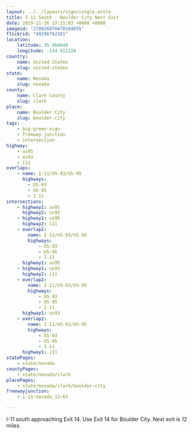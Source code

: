 ```yaml
---
layout: ../../layouts/sign/single.astro
title: I-11 South - Boulder City Next Exit
date: 2019-11-26 17:21:03 +0000 +0000
imageid: "278026070470164655"
flickrid: "49296762161"
location:
    latitude: 35.960848
    longitude: -114.911226
country:
    name: United States
    slug: united-states
state:
    name: Nevada
    slug: nevada
county:
    name: Clark County
    slug: clark
place:
    name: Boulder City
    slug: boulder-city
tags:
    - big-green-sign
    - freeway-junction
    - intersection
highway:
    - us95
    - us93
    - i11
overlaps:
    - name: I-11/US-93/US-95
      highways:
        - US-93
        - US-95
        - I-11
intersections:
    - highway1: us95
      highway2: us93
    - highway1: us95
      highway2: i11
    - overlap2:
        name: I-11/US-93/US-95
        highways:
            - US-93
            - US-95
            - I-11
      highway1: us95
    - highway1: us93
      highway2: i11
    - overlap2:
        name: I-11/US-93/US-95
        highways:
            - US-93
            - US-95
            - I-11
      highway1: us93
    - overlap2:
        name: I-11/US-93/US-95
        highways:
            - US-93
            - US-95
            - I-11
      highway1: i11
statePages:
    - state/nevada
countyPages:
    - state/nevada/clark
placePages:
    - state/nevada/clark/boulder-city
freewayjunction:
    - i-11-nevada_13-63

---
```

I-11 south approaching Exit 14.  Use Exit 14 for Boulder City.  Next exit is 12 miles.